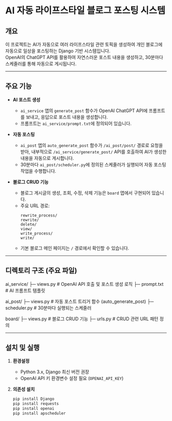 # AI 자동 라이프스타일 블로그 포스팅 시스템

## 개요  
이 프로젝트는 AI가 자동으로 여러 라이프스타일 관련 토픽을 생성하여 개인 블로그에 자동으로 일상을 포스팅하는 Django 기반 시스템입니다.  
OpenAI의 ChatGPT API를 활용하여 자연스러운 포스트 내용을 생성하고, 30분마다 스케줄러를 통해 자동으로 게시됩니다.

---

## 주요 기능

- **AI 포스트 생성**  
  - `ai_service` 앱의 `generate_post` 함수가 OpenAI ChatGPT API에 프롬프트를 보내고, 응답으로 포스트 내용을 생성합니다.  
  - 프롬프트는 `ai_service/prompt.txt`에 정의되어 있습니다.

- **자동 포스팅**  
  - `ai_post` 앱의 `auto_generate_post` 함수가 `/ai_post/post/` 경로로 요청을 받아, 내부적으로 `/ai_service/generate_post/` API를 호출하여 AI가 생성한 내용을 자동으로 게시합니다.  
  - 30분마다 `ai_post/scheduler.py`에 정의된 스케줄러가 실행되어 자동 포스팅 작업을 수행합니다.

- **블로그 CRUD 기능**  
  - 블로그 게시글의 생성, 조회, 수정, 삭제 기능은 `board` 앱에서 구현되어 있습니다.  
  - 주요 URL 경로:  
    ```
    rewrite_process/
    rewrite/
    delete/
    view/
    write_process/
    write/
    ```
  - 기본 블로그 메인 페이지는 `/` 경로에서 확인할 수 있습니다.

---

## 디렉토리 구조 (주요 파일)

ai_service/
 ├─ views.py           # OpenAI API 호출 및 포스트 생성 로직
 ├─ prompt.txt         # AI 프롬프트 템플릿

ai_post/
 ├─ views.py           # 자동 포스트 트리거 함수 (auto_generate_post)
 ├─ scheduler.py       # 30분마다 실행되는 스케줄러

board/
 ├─ views.py           # 블로그 CRUD 기능
 ├─ urls.py            # CRUD 관련 URL 패턴 정의

---


## 설치 및 실행

1. **환경설정**  
   - Python 3.x, Django 최신 버전 권장  
   - OpenAI API 키 환경변수 설정 필요 (`OPENAI_API_KEY`)

2. **의존성 설치**  
   ```bash
   pip install Django
   pip install requests
   pip install openai
   pip install apscheduler
